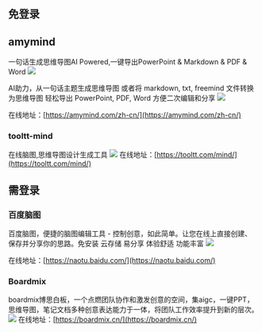 ## 免登录
 ## amymind
 一句话生成思维导图AI Powered,一键导出PowerPoint & Markdown & PDF & Word
![](https://foruda.gitee.com/images/1724219410930555814/d445e7fd_8031453.jpeg)

AI助力，从一句话主题生成思维导图
或者将 markdown, txt, freemind 文件转换为思维导图
轻松导出 PowerPoint, PDF, Word 方便二次编辑和分享
![](https://foruda.gitee.com/images/1724219437348959919/84974eae_8031453.jpeg)

在线地址：[https://amymind.com/zh-cn/](https://amymind.com/zh-cn/)

### tooltt-mind
在线脑图,思维导图设计生成工具
![](https://foruda.gitee.com/images/1724407261793726708/9c0265e9_8031453.jpeg)
在线地址：[https://tooltt.com/mind/](https://tooltt.com/mind/)


## 需登录

### 百度脑图
百度脑图，便捷的脑图编辑工具 - 控制创意，如此简单。让您在线上直接创建、保存并分享你的思路。免安装 云存储 易分享 体验舒适 功能丰富
![](https://foruda.gitee.com/images/1724406767162419514/b68fe6d9_8031453.jpeg)

在线地址：[https://naotu.baidu.com/](https://naotu.baidu.com/)

### Boardmix
boardmix博思白板，一个点燃团队协作和激发创意的空间，集aigc，一键PPT，思维导图，笔记文档多种创意表达能力于一体，将团队工作效率提升到新的层次。
![](https://foruda.gitee.com/images/1724406859850247220/47f15c70_8031453.jpeg)
在线地址：[https://boardmix.cn/](https://boardmix.cn/)
